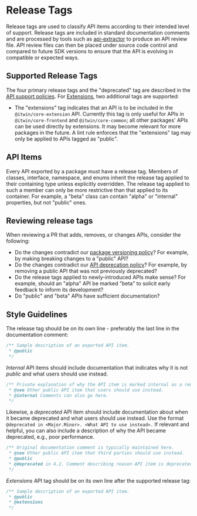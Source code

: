 # Release Tags

Release tags are used to classify API items according to their intended level of support.
Release tags are included in standard documentation comments and are processed by tools such as [api-extractor](https://api-extractor.com/) to produce an API review file.
API review files can then be placed under source code control and compared to future SDK versions to ensure that the API is evolving in compatible or expected ways.

## Supported Release Tags

The four primary release tags and the "deprecated" tag are described in the [API support policies](../api-support-policies.md). For [Extensions](../frontend/Extensions.md), two additional tags are supported:

- The "extensions" tag indicates that an API is to be included in the `@itwin/core-extension` API. Currently this tag is only useful for APIs in `@itwin/core-frontend` and `@itwin/core-common`; all other packages' APIs can be used directly by extensions. It may become relevant for more packages in the future. A lint rule enforces that the "extensions" tag may only be applied to APIs tagged as "public".

## API Items

Every API exported by a package must have a release tag.
Members of classes, interface, namespace, and enums inherit the release tag applied to their containing type unless explicitly overridden.
The release tag applied to such a member can only be more restrictive than that applied to its container. For example, a "beta" class can contain "alpha" or "internal" properties, but not "public" ones.

## Reviewing release tags

When reviewing a PR that adds, removes, or changes APIs, consider the following:

- Do the changes contradict our [package versioning policy](../api-support-policies.md#package-versioning-policy)? For example, by making breaking changes to a "public" API?
- Do the changes contradict our [API deprecation policy](../api-support-policies.md#api-deprecation-policy)? For example, by removing a public API that was not previously deprecated?
- Do the release tags applied to newly-introduced APIs make sense? For example, should an "alpha" API be marked "beta" to solicit early feedback to inform its development?
- Do "public" and "beta" APIs have sufficient documentation?

## Style Guidelines

The release tag should be on its own line - preferably the last line in the documentation comment:

```ts
/** Sample description of an exported API item.
 * @public
 */
```

*Internal* API items should include documentation that indicates why it is not *public* and what users should use instead.

```ts
/** Private explanation of why the API item is marked internal as a reminder to the maintainer or notice to someone perusing the source code.
 * @see Other public API item that users should use instead.
 * @internal Comments can also go here.
 */
```

Likewise, a *deprecated* API item should include documentation about when it became deprecated and what users should use instead.
Use the format `@deprecated in <Major.Minor>. <What API to use instead>.`
If relevant and helpful, you can also include a description of why the API became deprecated, e.g., poor performance.

```ts
/** Original documentation comment is typically maintained here.
 * @see Other public API item that third parties should use instead.
 * @public
 * @deprecated in 4.2. Comment describing reason API item is deprecated and what should be used instead.
 */
```

*Extensions* API tag should be on its own line after the supported release tag:

```ts
/** Sample description of an exported API item.
 * @public
 * @extensions
 */
```

